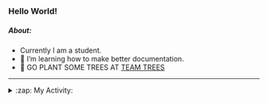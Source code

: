 ### Hello World!

##### About:
- Currently I am a student.
- 🌱 I’m learning how to make better documentation.
- 🌱 GO PLANT SOME TREES AT [TEAM TREES](https://teamtrees.org/)

---
<details>
  <summary>:zap: My Activity:</summary>
  
<!--START_SECTION:waka-->
![Code Time](http://img.shields.io/badge/Code%20Time-1%2C132%20hrs%204%20mins-blue)

**I'm a Night 🦉** 

```text
🌞 Morning                1214 commits        ██░░░░░░░░░░░░░░░░░░░░░░░   08.60 % 
🌆 Daytime                5148 commits        █████████░░░░░░░░░░░░░░░░   36.48 % 
🌃 Evening                4082 commits        ███████░░░░░░░░░░░░░░░░░░   28.93 % 
🌙 Night                  3668 commits        ██████░░░░░░░░░░░░░░░░░░░   25.99 % 
```
📅 **I'm Most Productive on Wednesday** 

```text
Monday                   2186 commits        ████░░░░░░░░░░░░░░░░░░░░░   15.49 % 
Tuesday                  1777 commits        ███░░░░░░░░░░░░░░░░░░░░░░   12.59 % 
Wednesday                3275 commits        ██████░░░░░░░░░░░░░░░░░░░   23.21 % 
Thursday                 1692 commits        ███░░░░░░░░░░░░░░░░░░░░░░   11.99 % 
Friday                   1361 commits        ██░░░░░░░░░░░░░░░░░░░░░░░   09.64 % 
Saturday                 1276 commits        ██░░░░░░░░░░░░░░░░░░░░░░░   09.04 % 
Sunday                   2545 commits        █████░░░░░░░░░░░░░░░░░░░░   18.03 % 
```


📊 **This Week I Spent My Time On** 

```text
🔥 Editors: 
VS Code                  2 hrs 16 mins       █████████████████████████   100.00 % 

🐱‍💻 Projects: 
discord-bot              1 hr 23 mins        ███████████████░░░░░░░░░░   61.45 % 
praise                   52 mins             ██████████░░░░░░░░░░░░░░░   38.55 % 
```


 Last Updated on 02/06/2023 18:08:53 UTC
<!--END_SECTION:waka-->
</details>
